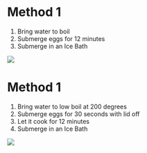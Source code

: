 # Method 1

1. Bring water to boil
2. Submerge eggs for 12 minutes
3. Submerge in an Ice Bath


![](https://www.youtube.com/shorts/LvEr5CQyoSY)
# Method 1

1. Bring water to low boil at 200 degrees
2. Submerge eggs for 30 seconds with lid off
3. Let it cook for 12 minutes
4. Submerge in an Ice Bath

![](https://www.youtube.com/shorts/jc-ELtklmw4)